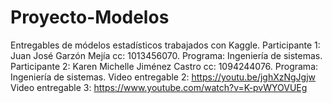 # Proyecto-Modelos
Entregables de módelos estadísticos trabajados con Kaggle. Participante 1: Juan José Garzón Mejía cc: 1013456070. Programa: Ingeniería de sistemas. Participante 2: Karen Michelle Jiménez Castro cc: 1094244076. Programa: Ingeniería de sistemas.
Video entregable 2: https://youtu.be/jghXzNgJgjw
Video entregable 3: https://www.youtube.com/watch?v=K-pvWYOVUEg
